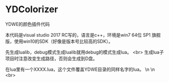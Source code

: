 # YDColorizer

YDWE的颜色插件代码

本代码是visual studio 2017 RC写的，语言是c++，环境是win7 64位 SP1 旗舰版，使用win10的SDK（好像是版本号比较高的SDK）。

先生成lualib，debug模式生成lualib就用debug的模式生成lua。
<br\>
生成lua子项目时注意改变生成路径，否则会生成到D盘。

在lua里有一个XXXX.lua，这个文件覆盖YDWE目录的同样名字的lua。
\n
\n
<br\>
